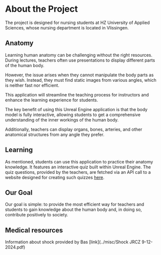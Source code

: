 # About the Project

The project is designed for nursing students at HZ University of Applied Sciences, whose nursing department is located in Vlissingen.

## Anatomy

Learning human anatomy can be challenging without the right resources. During lectures, teachers often use presentations to display different parts of the human body. 

However, the issue arises when they cannot manipulate the body parts as they wish. Instead, they must find static images from various angles, which is neither fast nor efficient.

This application will streamline the teaching process for instructors and enhance the learning experience for students.

The key benefit of using this Unreal Engine application is that the body model is fully interactive, allowing students to get a comprehensive understanding of the inner workings of the human body. 

Additionally, teachers can display organs, bones, arteries, and other anatomical structures from any angle they prefer.

## Learning

As mentioned, students can use this application to practice their anatomy knowledge. It features an interactive quiz built within Unreal Engine. The quiz questions, provided by the teachers, are fetched via an API call to a website designed for creating such quizzes [here]().

## Our Goal

Our goal is simple: to provide the most efficient way for teachers and students to gain knowledge about the human body and, in doing so, contribute positively to society.

## Medical resources 

Information about shock provided by Bas [link](../misc/Shock JRCZ 9-12-2024.pdf)